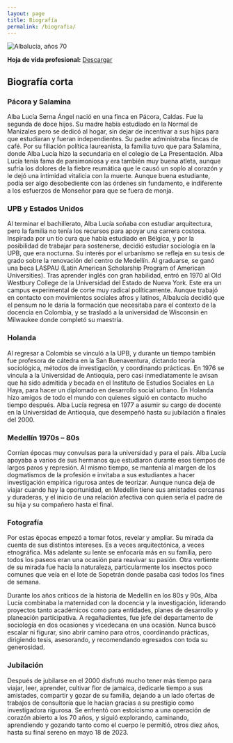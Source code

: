 ```yaml
---
layout: page
title: Biografía
permalink: /biografia/
---
```

![Albalucía, años 70](https://albaluciaserna.com/img/albalucia-bn.jpg)
<p>
<b>Hoja de vida profesional:</b> <a href="https://albaluciaserna.com/img/hojadevida2007.pdf">Descargar</a>
</p>

<h2>Biografía corta</h2>
<h3>Pácora y Salamina</h3>
<p>Alba Lucía Serna Ángel nació en una finca en Pácora, Caldas. Fue la segunda de doce hijos. Su madre había estudiado en la Normal de Manizales pero se dedicó al hogar, sin dejar de incentivar a sus hijas para que estudiaran y fueran independientes. Su padre administraba fincas de café. Por su filiación política laureanista, la familia tuvo que para Salamina, donde Alba Lucía hizo la secundaria en el colegio de La Presentación. Alba Lucía tenía fama de parsimoniosa y era también muy buena atleta, aunque sufría los dolores de la fiebre reumática que le causó un soplo al corazón y le dejó una intimidad vitalicia con la muerte. Aunque buena estudiante, podía ser algo desobediente con las órdenes sin fundamento, e indiferente a los esfuerzos de Monseñor para que se fuera de monja.</p>
<h3>UPB y Estados Unidos</h3>
<p>Al terminar el bachillerato, Alba Lucía soñaba con estudiar arquitectura, pero la familia no tenía los recursos para apoyar una carrera costosa. Inspirada por un tío cura que había estudiado en Bélgica, y por la posibilidad de trabajar para sostenerse, decidió estudiar sociología en la UPB, que era nocturna. Su interés por el urbanismo se refleja en su tesis de grado sobre la renovación del centro de Medellín. Al graduarse, se ganó una beca LASPAU (Latin American Scholarship Program of American Universities). Tras aprender inglés con gran habilidad, entró en 1970 al Old Westbury College de la Universidad del Estado de Nueva York. Este era un campus experimental de corte muy radical políticamente. Aunque trabajó en contacto con movimientos sociales afros y latinos, Albalucía decidió que el pensum no le daría la formación que necesitaba para el contexto de la docencia en Colombia, y se trasladó a la universidad de Wisconsin en Milwaukee donde completó su maestría.</p>
<h3>Holanda</h3>
<p>Al regresar a Colombia se vinculó a la UPB, y durante un tiempo también fue profesora de cátedra en la San Buenaventura, dictando teoría sociológica, métodos de investigación, y coordinando prácticas. En 1976 se vincula a la Universidad de Antioquia, pero casi inmediatamente le avisan que ha sido admitida y becada en el Instituto de Estudios Sociales en La Haya, para hacer un diplomado en desarrollo social urbano. En Holanda hizo amigos de todo el mundo con quienes siguió en contacto mucho tiempo después. Alba Lucía regresa en 1977 a asumir su cargo de docente en la Universidad de Antioquia, que desempeñó hasta su jubilación a finales del 2000.</p>
<h3>Medellín 1970s – 80s</h3>
<p>Corrían épocas muy convulsas para la universidad y para el país. Alba Lucía apoyaba a varios de sus hermanos que estudiaron durante esos tiempos de largos paros y represión. Al mismo tiempo, se mantenía al margen de los dogmatismos de la profesión e invitaba a sus estudiantes a hacer investigación empírica rigurosa antes de teorizar. Aunque nunca deja de viajar cuando hay la oportunidad, en Medellín tiene sus amistades cercanas y duraderas, y el inicio de una relación afectiva con quien sería el padre de su hija y su compañero hasta el final.</p>
<h3>Fotografía</h3>
<p>Por estas épocas empezó a tomar fotos, revelar y ampliar. Su mirada da cuenta de sus distintos intereses. Es a veces arquitectónica, a veces etnográfica. Más adelante su lente se enfocaría más en su familia, pero todos los paseos eran una ocasión para reavivar su pasión. Otra vertiente de su mirada fue hacia la naturaleza, particularmente los insectos poco comunes que veía en el lote de Sopetrán donde pasaba casi todos los fines de semana.</p>
<p>Durante los años críticos de la historia de Medellín en los 80s y 90s, Alba Lucía combinaba la maternidad con la docencia y la investigación, liderando proyectos tanto académicos como para entidades, planes de desarrollo y planeación participativa. A regañadientes, fue jefe del departamento de sociología en dos ocasiones y vicedecana en una ocasión. Nunca buscó escalar ni figurar, sino abrir camino para otros, coordinando prácticas, dirigiendo tesis, asesorando, y recomendando egresados con toda su generosidad.</p>
<h3>Jubilación</h3>
<p>Después de jubilarse en el 2000 disfrutó mucho tener más tiempo para viajar, leer, aprender, cultivar flor de jamaica, dedicarle tiempo a sus amistades, compartir y gozar de su familia, dejando a un lado ofertas de trabajos de consultoría que le hacían gracias a su prestigio como investigadora rigurosa. Se enfrentó con estoicismo a una operación de corazón abierto a los 70 años, y siguió explorando, caminando, aprendiendo y gozando tanto como el cuerpo le permitió, otros diez años, hasta su final sereno en mayo 18 de 2023.</p>
